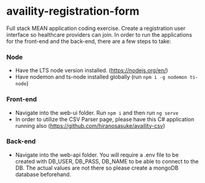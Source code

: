 # availity-registration-form

Full stack MEAN application coding exercise. Create a registration user interface so healthcare providers can join. In order to run the applications for the front-end and the back-end, there are a few steps to take:

### Node

- Have the LTS node version installed. (https://nodejs.org/en/)
- Have nodemon and ts-node installed globally (run `npm i -g nodemon ts-node`)

### Front-end

- Navigate into the web-ui folder. Run `npm i` and then run `ng serve`
- In order to utilize the CSV Parser page, please have this C# application running also (https://github.com/hiranosasuke/availity-csv)

### Back-end

- Navigate into the web-api folder. You will require a .env file to be created with DB_USER, DB_PASS, DB_NAME to be able to connect to the DB. The actual values are not there so please create a mongoDB database beforehand. 
